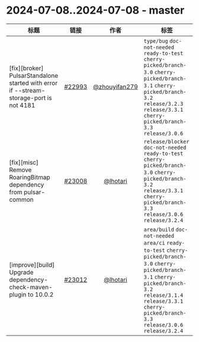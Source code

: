 # 2024-07-08..2024-07-08 - master
| 标题 | 链接 | 作者 | 标签 |
| - | :--: | :--: | - |
| [fix][broker] PulsarStandalone started with error if --stream-storage-port is not 4181 | [#22993](https://github.com/apache/pulsar/pull/22993) | [@zhouyifan279](https://github.com/zhouyifan279) | `type/bug` `doc-not-needed` `ready-to-test` `cherry-picked/branch-3.0` `cherry-picked/branch-3.1` `cherry-picked/branch-3.2` `release/3.2.3` `release/3.3.1` `cherry-picked/branch-3.3` `release/3.0.6`  | 
| [fix][misc] Remove RoaringBitmap dependency from pulsar-common | [#23008](https://github.com/apache/pulsar/pull/23008) | [@lhotari](https://github.com/lhotari) | `release/blocker` `doc-not-needed` `ready-to-test` `cherry-picked/branch-3.0` `cherry-picked/branch-3.2` `release/3.3.1` `cherry-picked/branch-3.3` `release/3.0.6` `release/3.2.4`  | 
| [improve][build] Upgrade dependency-check-maven-plugin to 10.0.2 | [#23012](https://github.com/apache/pulsar/pull/23012) | [@lhotari](https://github.com/lhotari) | `area/build` `doc-not-needed` `area/ci` `ready-to-test` `cherry-picked/branch-3.0` `cherry-picked/branch-3.1` `cherry-picked/branch-3.2` `release/3.1.4` `release/3.3.1` `cherry-picked/branch-3.3` `release/3.0.6` `release/3.2.4`  | 
